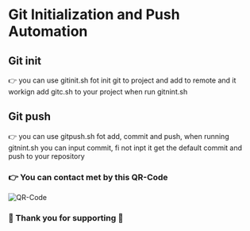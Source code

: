 # Git Initialization and Push Automation

## Git init
👉 you can use gitinit.sh fot init git to project and add to remote and it workign add gitc.sh to your project when run gitnint.sh

## Git push
👉 you can use gitpush.sh fot add, commit and push, when running gitnint.sh you can input commit, fi not inpt it get the default commit and push to your repository

### 👉 You can contact met by this QR-Code 

<div algin='center'>
    <img src='https://file-origin.devkh.asia/api/v1/files/view/b7d2cb3a-fcf7-4e91-bd4e-8a5ebf142fb6.jpg' alt='QR-Code'>
</div>

### 👋 Thank you for supporting 👋
